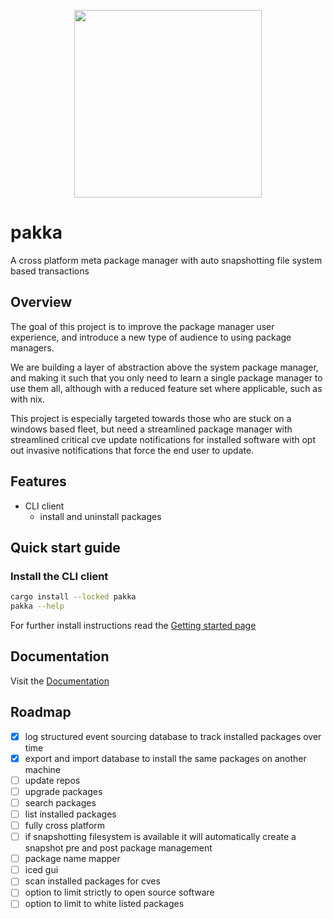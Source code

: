 <p align="center">
  <a href="https://github.com/kruserr/rustic-reader" target="_blank">
    <img width="300" src="https://raw.githubusercontent.com/kruserr/rustic-reader/main/assets/logo/logo.svg">
  </a>
</p>

# pakka
A cross platform meta package manager with auto snapshotting file system based transactions

## Overview
The goal of this project is to improve the package manager user experience, and introduce a new type of audience to using package managers.

We are building a layer of abstraction above the system package manager, and making it such that you only need to learn a single package manager to use them all, although with a reduced feature set where applicable, such as with nix.

This project is especially targeted towards those who are stuck on a windows based fleet, but need a streamlined package manager with streamlined critical cve update notifications for installed software with opt out invasive notifications that force the end user to update.

## Features
- CLI client
  - install and uninstall packages

## Quick start guide
### Install the CLI client
```sh
cargo install --locked pakka
pakka --help
```

For further install instructions read the [Getting started page](https://github.com/kruserr/pakka/tree/master/docs/pages/getting-started.md)

## Documentation
Visit the [Documentation](https://github.com/kruserr/pakka/tree/master/docs/README.md)

## Roadmap
- [x] log structured event sourcing database to track installed packages over time
- [x] export and import database to install the same packages on another machine
- [ ] update repos
- [ ] upgrade packages
- [ ] search packages
- [ ] list installed packages
- [ ] fully cross platform
- [ ] if snapshotting filesystem is available it will automatically create a snapshot pre and post package management
- [ ] package name mapper
- [ ] iced gui
- [ ] scan installed packages for cves
- [ ] option to limit strictly to open source software
- [ ] option to limit to white listed packages
<!-- - [ ]  -->
